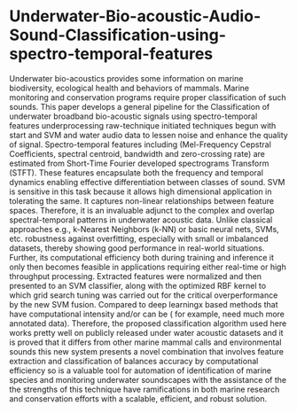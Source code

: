 # Underwater-Bio-acoustic-Audio-Sound-Classification-using-spectro-temporal-features
Underwater bio-acoustics provides some information on marine biodiversity, ecological
health and behaviors of mammals. Marine monitoring and conservation programs require
proper classification of such sounds. This paper develops a general pipeline for the Classification
of underwater broadband bio-acoustic signals using spectro-temporal features underprocessing
raw-technique initiated techniques begun with start and SVM and water audio
data to lessen noise and enhance the quality of signal. Spectro-temporal features including
(Mel-Frequency Cepstral Coefficients, spectral centroid, bandwidth and zero-crossing
rate) are estimated from Short-Time Fourier developed spectrograms Transform (STFT).
These features encapsulate both the frequency and temporal dynamics enabling effective
differentiation between classes of sound. SVM is sensitive in this task because it allows
high dimensional application in tolerating the same. It captures non-linear relationships
between feature spaces. Therefore, it is an invaluable adjunct to the complex and overlap
spectral-temporal patterns in underwater acoustic data. Unlike classical approaches
e.g., k-Nearest Neighbors (k-NN) or basic neural nets, SVMs, etc. robustness against overfitting,
especially with small or imbalanced datasets, thereby showing good performance
in real-world situations. Further, its computational efficiency both during training and
inference it only then becomes feasible in applications requiring either real-time or high
throughput processing. Extracted features were normalized and then presented to an SVM
classifier, along with the optimized RBF kernel to which grid search tuning was carried
out for the critical overperformance by the new SVM fusion. Compared to deep learningx
based methods that have computational intensity and/or can be ( for example, need much
more annotated data). Therefore, the proposed classification algorithm used here works
pretty well on publicly released under water acoustic datasets and it is proved that it differs
from other marine mammal calls and environmental sounds this new system presents a
novel combination that involves feature extraction and classification of balances accuracy
by computational efficiency so is a valuable tool for automation of identification of marine
species and monitoring underwater soundscapes with the assistance of the the strengths of
this technique have ramifications in both marine research and conservation efforts with a
scalable, efficient, and robust solution.
